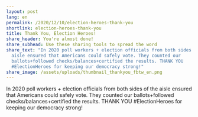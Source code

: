 ```yaml
---
layout: post
lang: en
permalink: /2020/12/10/election-heroes-thank-you
shortlink: election-heroes-thank-you
title: Thank You, Election Heroes!
share_header: You're almost done!
share_subhead: Use these sharing tools to spread the word
share_text: "In 2020 poll workers + election officials from both sides of the
  aisle ensured that Americans could safely vote. They counted our
  ballots+followed checks/balances+certified the results. THANK YOU
  #ElectionHeroes for keeping our democracy strong!"
share_image: /assets/uploads/thumbnail_thankyou_fbtw_en.png
---
```

In 2020 poll workers + election officials from both sides of the aisle ensured that Americans could safely vote. They counted our ballots+followed checks/balances+certified the results. THANK YOU #ElectionHeroes for keeping our democracy strong!
